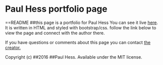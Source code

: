 # Paul Hess portfolio page
==README
##this page is a portfolio for Paul Hess 
You can see it live [here](http://paul-hess.github.io).
It is written in HTML and styled with bootstrap/css.
follow the link below to view the page and connect with the author there.


If you have questions or comments about this page you can contact [the creator.](mailto:pauljhess1@gmail.com)

Copyright (c) ##2016 ##Paul Hess.
Available under the MIT license.
